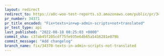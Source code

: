 ```yaml
---
layout: redirect
redirect_to: https://a8c-woo-test-reports.s3.amazonaws.com/public/pr/34371/api/index.html
pr_number: 34371
pr_title_encoded: "Fix+texts+in+wp-admin-scripts+not+translated"
pr_test_type: api
last_published: "2022-08-18 08:25:03 +0000"
commit_sha: c37ab45f205cdf75fe935e64b65a5416281e079b
commit_message: "Add changelog"
branch_name: fix/34370-texts-in-admin-scripts-not-translated
---
```

